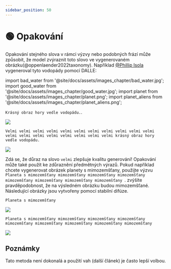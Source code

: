 ```yaml
---
sidebar_position: 50
---
```

# 🟢 Opakování

Opakování stejného slova v rámci výzvy nebo podobných frází může způsobit, že model
zvýraznit toto slovo ve vygenerovaném obrázku(@oppenlaender2022taxonomy). Například [@Phillip Isola](https://twitter.com/phillip_isola/status/1532189632217112577) vygeneroval tyto vodopády pomocí DALLE:

import bad_water from '@site/docs/assets/images_chapter/bad_water.jpg';
import good_water from '@site/docs/assets/images_chapter/good_water.jpg';
import planet from '@site/docs/assets/images_chapter/planet.png';
import planet_aliens from '@site/docs/assets/images_chapter/planet_aliens.png';


`Krásný obraz hory vedle vodopádu.`.

<div style={{textAlign: 'center'}}>
  <img src={bad_water} style={{width: "750px"}} />
</div>

`Velmi velmi velmi velmi velmi velmi velmi velmi velmi velmi velmi velmi velmi velmi velmi velmi velmi velmi velmi krásný obraz hory vedle vodopádu.`

<div style={{textAlign: 'center'}}>
  <img src={good_water} style={{width: "750px"}} />
</div>

Zdá se, že důraz na slovo `velmi` zlepšuje kvalitu generování! Opakování může
také použít ke zdůraznění předmětných výrazů. Pokud například chcete vygenerovat obrázek
planety s mimozemšťany, použijte výzvu `Planeta s mimozemšťany mimozemšťany mimozemšťany mimozemšťany mimozemšťany mimozemšťany mimozemšťany mimozemšťany `.
zvýšíte pravděpodobnost, že na výsledném obrázku budou mimozemšťané. Následující obrázky jsou vytvořeny pomocí stabilní difúze.

`Planeta s mimozemšťany`
<div style={{textAlign: 'center'}}>
  <img src={planet} style={{width: "250px"}} />
</div>

`Planeta s mimozemšťany mimozemšťany mimozemšťany mimozemšťany mimozemšťany mimozemšťany mimozemšťany mimozemšťany mimozemšťany`

<div style={{textAlign: 'center'}}>
  <img src={planet_aliens} style={{width: "250px"}} />
</div>


## Poznámky 

Tato metoda není dokonalá a použití vah (další článek) je často lepší volbou.